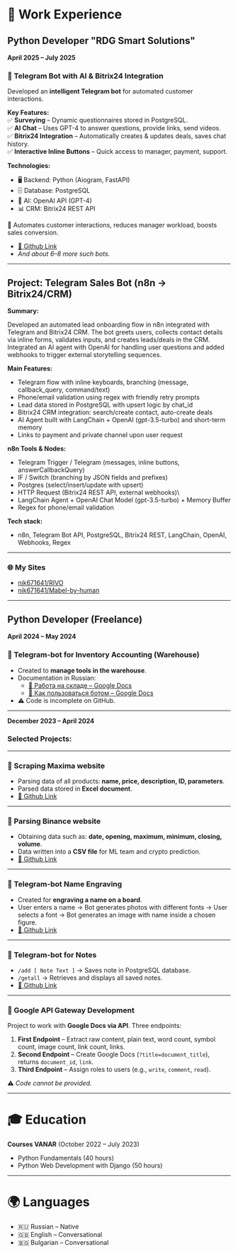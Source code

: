 # 💼 Work Experience


## Python Developer "RDG Smart Solutions"  
**April 2025 – July 2025**
### 🔹 Telegram Bot with AI & Bitrix24 Integration  
Developed an **intelligent Telegram bot** for automated customer interactions.  

**Key Features:**  
✅ **Surveying** – Dynamic questionnaires stored in PostgreSQL.  
✅ **AI Chat** – Uses GPT-4 to answer questions, provide links, send videos.  
✅ **Bitrix24 Integration** – Automatically creates & updates deals, saves chat history.  
✅ **Interactive Inline Buttons** – Quick access to manager, payment, support.  

**Technologies:**  
- 🖥 Backend: Python (Aiogram, FastAPI)  
- 🗄 Database: PostgreSQL  
- 🤖 AI: OpenAI API (GPT-4)  
- 📊 CRM: Bitrix24 REST API  

🚀 Automates customer interactions, reduces manager workload, boosts sales conversion.  
- [🔗 Github Link](https://github.com/nik671641/TG_AI_Bitrix24)  
- *And about 6–8 more such bots.*  

---

## Project: Telegram Sales Bot (n8n → Bitrix24/CRM)

**Summary:**

Developed an automated lead onboarding flow in n8n integrated with Telegram and Bitrix24 CRM. The bot greets users, collects contact details via inline forms, validates inputs, and creates leads/deals in the CRM. Integrated an AI agent with OpenAI for handling user questions and added webhooks to trigger external storytelling sequences.

**Main Features:**

- Telegram flow with inline keyboards, branching (message, callback_query, command/text)
- Phone/email validation using regex with friendly retry prompts
- Lead data stored in PostgreSQL with upsert logic by chat_id
- Bitrix24 CRM integration: search/create contact, auto-create deals
- AI Agent built with LangChain + OpenAI (gpt-3.5-turbo) and short-term memory
- Links to payment and private channel upon user request

**n8n Tools & Nodes:**

- Telegram Trigger / Telegram (messages, inline buttons, answerCallbackQuery)
- IF / Switch (branching by JSON fields and prefixes)
- Postgres (select/insert/update with upsert)
- HTTP Request (Bitrix24 REST API, external webhooks)\
- LangChain Agent + OpenAI Chat Model (gpt-3.5-turbo) + Memory Buffer
- Regex for phone/email validation

**Tech stack:**
- n8n, Telegram Bot API, PostgreSQL, Bitrix24 REST, LangChain, OpenAI, Webhooks, Regex

---

### 🌐 My Sites
- [nik671641/RIVO](https://github.com/nik671641/RIVO/tree/main)  
- [nik671641/Mabel-by-human](https://github.com/nik671641/Mabel-by-human)  

---


## Python Developer (Freelance)  
**April 2024 – May 2024**

### 🔹 Telegram-bot for Inventory Accounting (Warehouse)  
- Created to **manage tools in the warehouse**.  
- Documentation in Russian:  
  - [📄 Работа на складе – Google Docs](https://docs.google.com/document/d/1Ah76NOdSGl2Pxfr-4IQi5ROajsIEykVLfzZHtOnFVw8/edit?tab=t.0)  
  - [📄 Как пользоваться ботом – Google Docs](https://docs.google.com/document/d/17tWUT4O_M2_L8pT45vN7OtW6X0f7rebURc5YvP0I5f0/edit?tab=t.0#heading=h.lzl87hau6bb7)  
- ⚠️ Code is incomplete on GitHub.  

---


**December 2023 – April 2024**

### Selected Projects:

---

### 🔹 Scraping Maxima website  
- Parsing data of all products: **name, price, description, ID, parameters**.  
- Parsed data stored in **Excel document**.  
- [🔗 Github Link](https://github.com/nik671641/ParsMaxsima)

---

### 🔹 Parsing Binance website  
- Obtaining data such as: **date, opening, maximum, minimum, closing, volume**.  
- Data written into a **CSV file** for ML team and crypto prediction.  
- [🔗 Github Link](https://github.com/nik671641/ForecastBTC/tree/main/ParsPrice)

---

### 🔹 Telegram-bot Name Engraving  
- Created for **engraving a name on a board**.  
- User enters a name → Bot generates photos with different fonts → User selects a font → Bot generates an image with name inside a chosen figure.  
- [🔗 Github Link](https://github.com/nik671641/Name_engraving)

---

### 🔹 Telegram-bot for Notes  
- `/add [ Note Text ]` → Saves note in PostgreSQL database.  
- `/getall` → Retrieves and displays all saved notes.  
- [🔗 Github Link](https://github.com/nik671641/PyTeleBot_Notes)

---

### 🔹 Google API Gateway Development  
Project to work with **Google Docs via API**. Three endpoints:  

1. **First Endpoint** – Extract raw content, plain text, word count, symbol count, image count, link count, links.  
2. **Second Endpoint** – Create Google Docs (`?title=document_title`), returns `document_id`, `link`.  
3. **Third Endpoint** – Assign roles to users (e.g., `write`, `comment`, `read`).  

⚠️ *Code cannot be provided.*  

---

# 🎓 Education
**Courses VANAR** (October 2022 – July 2023)  
- Python Fundamentals (40 hours)  
- Python Web Development with Django (50 hours)  

---

# 🌍 Languages
- 🇷🇺 Russian – Native  
- 🇬🇧 English – Conversational  
- 🇧🇬 Bulgarian – Conversational  
